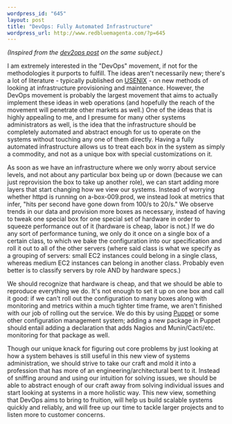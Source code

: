```yaml
--- 
wordpress_id: "645"
layout: post
title: "DevOps: Fully Automated Infrastructure"
wordpress_url: http://www.redbluemagenta.com/?p=645
---
```

<em>(Inspired from the <a href="http://dev2ops.org/blog/2010/3/22/criteria-for-fully-automated-provisioning.html?utm_source=feedburner&utm_medium=feed&utm_campaign=Feed:+Dev2ops+(dev2opsATOM)">dev2ops post</a> on the same subject.)</em>

I am extremely interested in the "DevOps" movement, if not for the methodologies it purports to fulfill.  The ideas aren't necessarily new; there's a lot of literature - typically published on <a href="http://usenix.org">USENIX</a> - on new methods of looking at infrastructure provisioning and maintenance.  However, the DevOps movement is probably the largest movement that aims to actually implement these ideas in web operations (and hopefully the reach of the movement will penetrate other markets as well.)  One of the ideas that is highly appealing to me, and I presume for many other systems administrators as well, is the idea that the infrastructure should be completely automated and abstract enough for us to operate on the systems without touching any one of them directly.  Having a fully automated infrastructure allows us to treat each box in the system as simply a commodity, and not as a unique box with special customizations on it.

As soon as we have an infrastructure where we only worry about service levels, and not about any particular box being up or down (because we can just reprovision the box to take up another role), we can start adding more layers that start changing how we view our systems.  Instead of worrying whether httpd is running on a-box-009.prod, we instead look at metrics that infer, "hits per second have gone down from 100/s to 20/s."  We observe trends in our data and provision more boxes as necessary, instead of having to tweak one special box for one special set of hardware in order to squeeze performance out of it (hardware is cheap, labor is not.)  If we do any sort of performance tuning, we only do it once on a single box of a certain class, to which we bake the configuration into our specification and roll it out to all of the other servers (where said class is what we specify as a grouping of servers: small EC2 instances could belong in a single class, whereas medium EC2 instances can belong in another class.  Probably even better is to classify servers by role AND by hardware specs.)

We should recognize that hardware is cheap, and that we should be able to reproduce everything we do.  It's not enough to set it up on one box and call it good: if we can't roll out the configuration to many boxes along with monitoring and metrics within a much tighter time frame, we aren't finished with our job of rolling out the service.  We do this by using <a href="http://puppetlabs.com">Puppet</a> or some other configuration management system; adding a new package in Puppet should entail adding a declaration that adds Nagios and Munin/Cacti/etc. monitoring for that package as well.

Though our unique knack for figuring out core problems by just looking at how a system behaves is still useful in this new view of systems administration, we should strive to take our craft and mold it into a profession that has more of an engineering/architectural bent to it.  Instead of sniffing around and using our intuition for solving issues, we should be able to abstract enough of our craft away from solving individual issues and start looking at systems in a more holistic way.  This new view, something that DevOps aims to bring to fruition, will help us build scalable systems quickly and reliably, and will free up our time to tackle larger projects and to listen more to customer concerns.
